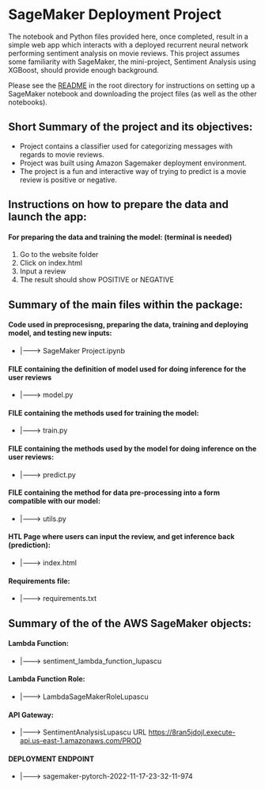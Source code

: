 # SageMaker Deployment Project

The notebook and Python files provided here, once completed, result in a simple web app which interacts with a deployed recurrent neural network performing sentiment analysis on movie reviews. This project assumes some familiarity with SageMaker, the mini-project, Sentiment Analysis using XGBoost, should provide enough background.

Please see the [README](https://github.com/udacity/sagemaker-deployment/tree/master/README.md) in the root directory for instructions on setting up a SageMaker notebook and downloading the project files (as well as the other notebooks).

## Short Summary of the project and its objectives:

- Project contains a classifier used for categorizing messages with regards to movie reviews.
- Project was built using Amazon Sagemaker deployment environment.
- The project is a fun and interactive way of trying to predict is a movie review is positive or negative.


##  Instructions on how to prepare the data and launch the app:

#### For preparing the data and training the model: (terminal is needed)

1. Go to the website folder
2. Click on index.html
3. Input a review
4. The result should show POSITIVE or NEGATIVE



## Summary of the main files within the package:

#### Code used in preprocesisng, preparing the data, training and deploying model, and testing new inputs:
- |---> SageMaker Project.ipynb

#### FILE containing the definition of model used for doing inference for the user reviews
- |---> model.py

#### FILE containing the methods used for training the model:
- |---> train.py

#### FILE containing the methods used by the model for doing inference on the user reviews:
- |---> predict.py


#### FILE containing the method for data pre-processing into a form compatible with our model:
- |---> utils.py

#### HTL Page where users can input the review, and get inference back (prediction):
- |---> index.html

#### Requirements file:
- |---> requirements.txt


## Summary of the of the AWS SageMaker objects:

#### Lambda Function:
- |---> sentiment_lambda_function_lupascu

#### Lambda Function Role:
- |---> LambdaSageMakerRoleLupascu

#### API Gateway:
- |---> SentimentAnalysisLupascu URL https://8ran5jdojl.execute-api.us-east-1.amazonaws.com/PROD

#### DEPLOYMENT ENDPOINT 
- |---> sagemaker-pytorch-2022-11-17-23-32-11-974


